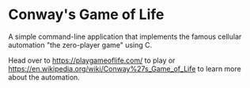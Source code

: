# Conway's Game of Life

A simple command-line application that implements the famous cellular automation "the zero-player game" using C.

Head over to https://playgameoflife.com/ to play or https://en.wikipedia.org/wiki/Conway%27s_Game_of_Life to learn more about the automation.
